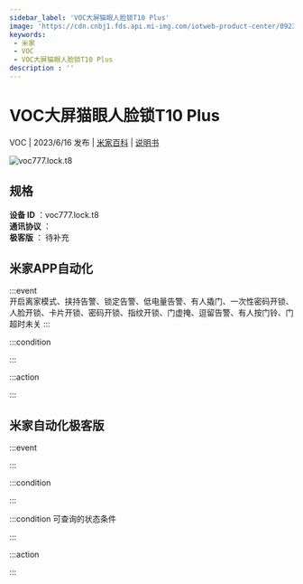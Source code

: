 ```yaml
---
sidebar_label: 'VOC大屏猫眼人脸锁T10 Plus'
image: 'https://cdn.cnbj1.fds.api.mi-img.com/iotweb-product-center/09230288ea259122b6a37fa127ced7c7_1668061925289.png?GalaxyAccessKeyId=AKVGLQWBOVIRQ3XLEW&Expires=9223372036854775807&Signature=1ftg3k8/bbCeVMZxIoaw6fBsHKY='
keywords: 
 - 米家
 - VOC
 - VOC大屏猫眼人脸锁T10 Plus
description : ''
---
```

# VOC大屏猫眼人脸锁T10 Plus

VOC | 2023/6/16 发布 | [米家百科](https://home.mi.com/webapp/content/baike/product/index.html?model=voc777.lock.t8) | [说明书](https://home.mi.com/views/introduction.html?model=voc777.lock.t8&region=cn)

![voc777.lock.t8](https://cdn.cnbj1.fds.api.mi-img.com/iotweb-product-center/09230288ea259122b6a37fa127ced7c7_1668061925289.png?GalaxyAccessKeyId=AKVGLQWBOVIRQ3XLEW&Expires=9223372036854775807&Signature=1ftg3k8/bbCeVMZxIoaw6fBsHKY=)

## 规格  
> 
**设备 ID** ：voc777.lock.t8  
**通讯协议** ：  
**极客版**  ： 待补充 


## 米家APP自动化  

:::event  
开启离家模式、挟持告警、锁定告警、低电量告警、有人撬门、一次性密码开锁、人脸开锁、卡片开锁、密码开锁、指纹开锁、门虚掩、逗留告警、有人按门铃、门超时未关
:::

:::condition  

:::

:::action   

:::

## 米家自动化极客版  

:::event  

:::

:::condition  

:::

:::condition 可查询的状态条件  

:::

:::action  

:::

        
